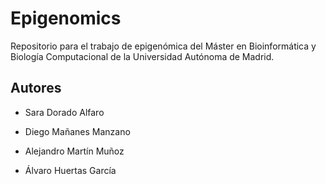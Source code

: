 # Epigenomics

Repositorio para el trabajo de epigenómica del Máster en Bioinformática y Biología Computacional de la Universidad Autónoma de Madrid. 

## Autores

* Sara Dorado Alfaro

* Diego Mañanes Manzano

* Alejandro Martín Muñoz

* Álvaro Huertas García
